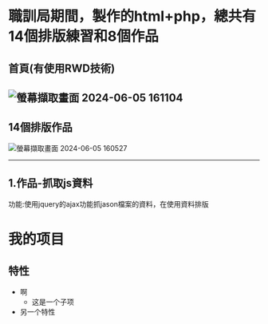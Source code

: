 # 職訓局期間，製作的html+php，總共有14個排版練習和8個作品
## 首頁(有使用RWD技術)

![螢幕擷取畫面 2024-06-05 161104](https://github.com/hsd325/html-php/assets/100175482/4e163184-bd6a-4162-95ee-dfd220102ffd)
---

## 14個排版作品

![螢幕擷取畫面 2024-06-05 160527](https://github.com/hsd325/html-php/assets/100175482/99b26f9c-5e68-42a4-8766-13abceecc862)
<hr>

## 1.作品-抓取js資料
功能:使用jquery的ajax功能抓jason檔案的資料，在使用資料排版

# 我的项目

## 特性

<ul>
  <li>啊
    <ul>
      <li>这是一个子项</li>
    </ul>
  </li>
  <li>另一个特性</li>
</ul>
